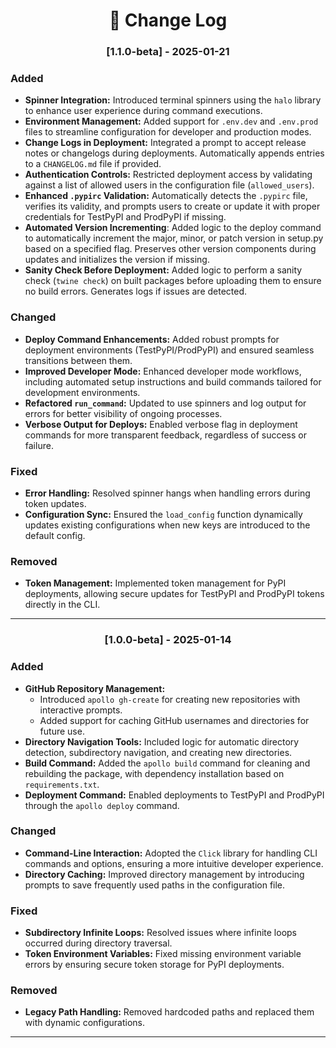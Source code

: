 <h1 align="center"> 📜 Change Log </h1>

<h3 align="center"> [1.1.0-beta] - 2025-01-21 </h3>

### Added
- **Spinner Integration:** Introduced terminal spinners using the `halo` library to enhance user experience during command executions.
- **Environment Management:** Added support for `.env.dev` and `.env.prod` files to streamline configuration for developer and production modes.
- **Change Logs in Deployment:** Integrated a prompt to accept release notes or changelogs during deployments. Automatically appends entries to a `CHANGELOG.md` file if provided.
- **Authentication Controls:** Restricted deployment access by validating against a list of allowed users in the configuration file (`allowed_users`).
- **Enhanced `.pypirc` Validation:** Automatically detects the `.pypirc` file, verifies its validity, and prompts users to create or update it with proper credentials for TestPyPI and ProdPyPI if missing.
- **Automated Version Incrementing**: Added logic to the deploy command to automatically increment the major, minor, or patch version in setup.py based on a specified flag. Preserves other version components during updates and initializes the version if missing.
- **Sanity Check Before Deployment:** Added logic to perform a sanity check (`twine check`) on built packages before uploading them to ensure no build errors. Generates logs if issues are detected.

### Changed
- **Deploy Command Enhancements:** Added robust prompts for deployment environments (TestPyPI/ProdPyPI) and ensured seamless transitions between them.
- **Improved Developer Mode:** Enhanced developer mode workflows, including automated setup instructions and build commands tailored for development environments.
- **Refactored `run_command`:** Updated to use spinners and log output for errors for better visibility of ongoing processes.
- **Verbose Output for Deploys:** Enabled verbose flag in deployment commands for more transparent feedback, regardless of success or failure.

### Fixed
- **Error Handling:** Resolved spinner hangs when handling errors during token updates.
- **Configuration Sync:** Ensured the `load_config` function dynamically updates existing configurations when new keys are introduced to the default config.

### Removed
- **Token Management:** Implemented token management for PyPI deployments, allowing secure updates for TestPyPI and ProdPyPI tokens directly in the CLI.

---

<h3 align="center"> [1.0.0-beta] - 2025-01-14 </h3>

### Added
- **GitHub Repository Management:**
  - Introduced `apollo gh-create` for creating new repositories with interactive prompts.
  - Added support for caching GitHub usernames and directories for future use.
- **Directory Navigation Tools:** Included logic for automatic directory detection, subdirectory navigation, and creating new directories.
- **Build Command:** Added the `apollo build` command for cleaning and rebuilding the package, with dependency installation based on `requirements.txt`.
- **Deployment Command:** Enabled deployments to TestPyPI and ProdPyPI through the `apollo deploy` command.

### Changed
- **Command-Line Interaction:** Adopted the `Click` library for handling CLI commands and options, ensuring a more intuitive developer experience.
- **Directory Caching:** Improved directory management by introducing prompts to save frequently used paths in the configuration file.

### Fixed
- **Subdirectory Infinite Loops:** Resolved issues where infinite loops occurred during directory traversal.
- **Token Environment Variables:** Fixed missing environment variable errors by ensuring secure token storage for PyPI deployments.

### Removed
- **Legacy Path Handling:** Removed hardcoded paths and replaced them with dynamic configurations.

---
